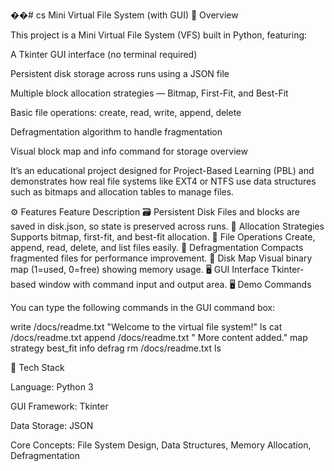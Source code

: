 ��#   c s 
Mini Virtual File System (with GUI) 🧠 Overview

This project is a Mini Virtual File System (VFS) built in Python, featuring:

A Tkinter GUI interface (no terminal required)

Persistent disk storage across runs using a JSON file

Multiple block allocation strategies — Bitmap, First-Fit, and Best-Fit

Basic file operations: create, read, write, append, delete

Defragmentation algorithm to handle fragmentation

Visual block map and info command for storage overview

It’s an educational project designed for Project-Based Learning (PBL) and demonstrates how real file systems like EXT4 or NTFS use data structures such as bitmaps and allocation tables to manage files.

⚙️ Features Feature Description 🗃️ Persistent Disk Files and blocks are saved in disk.json, so state is preserved across runs. 💾 Allocation Strategies Supports bitmap, first-fit, and best-fit allocation. 📂 File Operations Create, append, read, delete, and list files easily. 🔄 Defragmentation Compacts fragmented files for performance improvement. 🧭 Disk Map Visual binary map (1=used, 0=free) showing memory usage. 🖥️ GUI Interface Tkinter-based window with command input and output area. 🖥️ Demo Commands

You can type the following commands in the GUI command box:

write /docs/readme.txt "Welcome to the virtual file system!" ls cat /docs/readme.txt append /docs/readme.txt " More content added." map strategy best_fit info defrag rm /docs/readme.txt ls

🧩 Tech Stack

Language: Python 3

GUI Framework: Tkinter

Data Storage: JSON

Core Concepts: File System Design, Data Structures, Memory Allocation, Defragmentation
